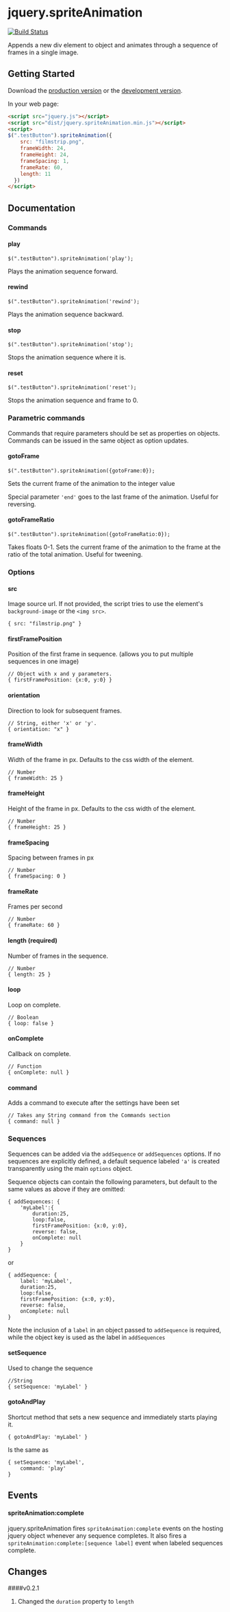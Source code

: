 # jquery.spriteAnimation

[![Build Status](https://travis-ci.org/gunderson/jquery.spriteAnimation.png?branch=master)](https://travis-ci.org/gunderson/jquery.spriteAnimation)

Appends a new div element to object and animates through a sequence of frames in a single image.

## Getting Started
Download the [production version][min] or the [development version][max].

[min]: https://raw.github.com/gunderson/jquery.spriteAnimation/master/dist/jquery.spriteAnimation.min.js
[max]: https://raw.github.com/gunderson/jquery.spriteAnimation/master/dist/jquery.spriteAnimation.js

In your web page:

```html
<script src="jquery.js"></script>
<script src="dist/jquery.spriteAnimation.min.js"></script>
<script>
$(".testButton").spriteAnimation({
    src: "filmstrip.png",
    frameWidth: 24,
    frameHeight: 24,
    frameSpacing: 1,
    frameRate: 60,
    length: 11
  })
</script>
```

## Documentation

### Commands

#### play

    $(".testButton").spriteAnimation('play');

Plays the animation sequence forward.

#### rewind

    $(".testButton").spriteAnimation('rewind');

Plays the animation sequence backward.

#### stop

    $(".testButton").spriteAnimation('stop');

Stops the animation sequence  where it is.

#### reset

    $(".testButton").spriteAnimation('reset');

Stops the animation sequence and frame to 0.

### Parametric commands

Commands that require parameters should be set as properties on objects. Commands can be issued in the same object as option updates.

#### gotoFrame

    $(".testButton").spriteAnimation({gotoFrame:0});

Sets the current frame of the animation to the integer value

Special parameter `'end'` goes to the last frame of the animation. Useful for reversing.

#### gotoFrameRatio

    $(".testButton").spriteAnimation({gotoFrameRatio:0});

Takes floats 0-1. Sets the current frame of the animation to the frame at the ratio of the total animation. Useful for tweening.


### Options

#### src

Image source url. If not provided, the script tries to use the element's `background-image` or the `<img src>`.

    { src: "filmstrip.png" }

#### firstFramePosition

Position of the first frame in sequence. (allows you to put multiple sequences in one image)

    // Object with x and y parameters. 
    { firstFramePosition: {x:0, y:0} }

#### orientation

Direction to look for subsequent frames.

    // String, either 'x' or 'y'. 
    { orientation: "x" }

#### frameWidth

Width of the frame in px. Defaults to the css width of the element.

    // Number 
    { frameWidth: 25 }

#### frameHeight

Height of the frame in px. Defaults to the css width of the element.

    // Number 
    { frameHeight: 25 }

#### frameSpacing

Spacing between frames in px

    // Number 
    { frameSpacing: 0 }

#### frameRate

Frames per second

    // Number 
    { frameRate: 60 }

#### length (required)

Number of frames in the sequence.

    // Number 
    { length: 25 }

#### loop

Loop on complete.

    // Boolean 
    { loop: false }

#### onComplete

Callback on complete.

    // Function 
    { onComplete: null }

#### command

Adds a command to execute after the settings have been set
    
    // Takes any String command from the Commands section
    { command: null }

### Sequences

Sequences can be added via the `addSequence` or `addSequences` options. If no sequences are explicitly defined, a default sequence labeled `'a'` is created transparently using the main `options` object.

Sequence objects can contain the following parameters, but default to the same values as above if they are omitted:

    { addSequences: {
        'myLabel':{
            duration:25,
            loop:false,
            firstFramePosition: {x:0, y:0},
            reverse: false,
            onComplete: null
        }
    }

or

    { addSequence: {
        label: 'myLabel',
        duration:25,
        loop:false,
        firstFramePosition: {x:0, y:0},
        reverse: false,
        onComplete: null
    }

Note the inclusion of a `label` in an object passed to `addSequence` is required, while the object key is used as the label in `addSequences`

#### setSequence

Used to change the sequence

    //String
    { setSequence: 'myLabel' }

#### gotoAndPlay

Shortcut method that sets a new sequence and immediately starts playing it.

    { gotoAndPlay: 'myLabel' }

Is the same as

    { setSequence: 'myLabel',
        command: 'play'
    }


Events
-----

#### spriteAnimation:complete

jquery.spriteAnimation fires `spriteAnimation:complete` events on the hosting jquery object whenever any sequence completes. It also fires a `spriteAnimation:complete:[sequence label]` event when labeled sequences complete.

Changes
-----

####v0.2.1

1. Changed the `duration` property to `length`
